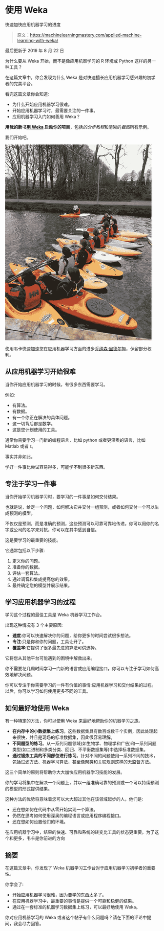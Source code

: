 # 使用 Weka

快速加快应用机器学习的进度

> 原文：<https://machinelearningmastery.com/applied-machine-learning-with-weka/>

最后更新于 2019 年 8 月 22 日

为什么要从 Weka 开始，而不是像应用机器学习的 R 环境或 Python 这样的另一种工具？

在这篇文章中，你会发现为什么 Weka 是对快速擅长应用机器学习感兴趣的初学者的完美平台。

看完这篇文章你会知道:

*   为什么开始应用机器学习很难。
*   开始应用机器学习时，最需要关注的一件事。
*   应用机器学习入门如何善用 Weka？

**用我的新书[用 Weka](https://machinelearningmastery.com/machine-learning-mastery-weka/) 启动你的项目**，包括*的分步教程*和清晰的*截图*所有示例。

我们开始吧。

![Rapidly Accelerate Your Progress in Applied Machine Learning With Weka](img/c5cd7eae887d6140ec6bc53f1679e97b.png)

使用韦卡快速加速您在应用机器学习方面的进步[乔纳森·里德尔](https://www.flickr.com/photos/jriddell/8706256603/)摄，保留部分权利。

## 从应用机器学习开始很难

当你开始应用机器学习的时候，有很多东西需要学习。

例如:

*   有算法。
*   有数据。
*   有一个你正在解决的具体问题。
*   这一切背后都是数学。
*   这是您计划使用的工具。

通常你需要学习一门新的编程语言，比如 python 或者更深奥的语言，比如 Matlab 或者 r。

事实并非如此。

学好一件事比尝试容易得多，可能学不到很多新东西。

## 专注于学习一件事

当你开始学习机器学习时，要学习的一件事是如何交付结果。

也就是说，给定一个问题，如何解决它并交付一组预测，或者如何交付一个可以生成预测的模型。

不仅仅是预测，而是准确的预测，这些预测可以可靠可靠地传递，你可以用你的名字或公司的名字来对抗，你可以在其中感到自信。

这是要学习的最重要的技能。

它通常包括以下步骤:

1.  定义你的问题。
2.  准备你的数据。
3.  评估一套算法。
4.  通过调音和集成提高您的效果。
5.  最终确定您的模型并展示结果。

## 学习应用机器学习的过程

学习这个过程的最佳工具是 Weka 机器学习工作台。

出现这种情况有 3 个主要原因:

*   **速度**:你可以快速解决你的问题，给你更多的时间尝试很多想法。
*   **专注**:只是你和你的问题，工具让开了。
*   **覆盖率**:它提供了很多最先进的算法可供选择。

它将您从其他平台可能遇到的困境中解救出来。

你不需要花几周时间学习一门新的语言或应用编程接口，你可以专注于学习如何高效地解决问题。

你可以专注于你需要学习的一件有价值的事情:应用机器学习和交付结果的过程。以后，你可以学习如何使用更多不同的工具。

## 如何最好地使用 Weka

有一种特定的方法，你可以使用 Weka 来最好地帮助你的机器学习之旅。

*   **在内存中的小数据集上练习**。这些数据集具有数百或数千个实例，因此处理起来很快，并且是现场的标准数据集，因此很容易理解。
*   **不同题型的练习**。从一系列问题领域(如生物学、物理学和广告)和一系列问题类型(如二进制和多类分类、回归、不平衡数据集等)中选择标准数据集。
*   **通过锻炼工具的不同部位进行练习**。针对不同的问题使用一系列不同的技术，包括过滤方法、机器学习算法，甚至像聚类和关联规则这样的无监督方法。

这三个简单的原则将帮助你大大加快应用机器学习技能的发展。

你的学习将集中在解决一个问题上，并以一组准确可靠的预测或一个可以持续预测的模型的形式提供结果。

这种方法的优势将意味着您可以大大超过其他在该领域起步的人，他们是:

*   还在想如何在代码中从零开始实现一个算法。
*   仍然在思考如何使用深奥的编程语言或应用程序编程接口。
*   还在想如何设置他们的环境。

在应用机器学习中，结果的快速、可靠和系统的转变比工具的状态更重要。为了这个和更多，韦卡是你前进的方向

## 摘要

在这篇文章中，你发现了 Weka 机器学习工作台对于应用机器学习初学者的重要性。

你学会了:

*   开始应用机器学习很难，因为要学的东西太多了。
*   在应用机器学习中，最重要的事情是提供一个可靠和稳健的结果。
*   通过在一套标准的机器学习数据集上练习，可以最好地使用 Weka。

你对应用机器学习的 Weka 或者这个帖子有什么问题吗？请在下面的评论中提问，我会尽力回答。